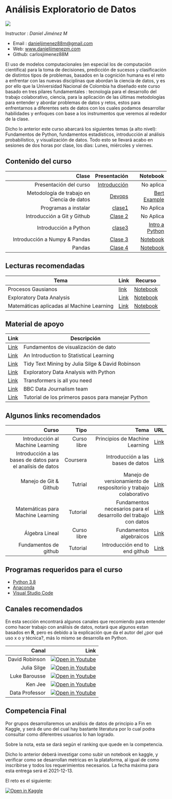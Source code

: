 # Análisis Exploratorio de Datos 

![](https://camo.githubusercontent.com/eaf6d00cab4f08bc322ccbf97174c3fe9ebf0e563ee4a94dbd1e8ce5930ac489/68747470733a2f2f636f6e666c6963746f732d616d6269656e74616c65732e6e65742f6f63615f62642f696d672f4c6f676f253230554e2e6a7067)

Instructor : *Daniel Jiménez M*

* Email : danieljimenez88m@gmail.com
* Web: www.danieljimenezm.com
* Github: carlosjimenez88M



El uso de modelos computacionales (en especial los de computación científica) para la toma de decisiones, predicción de sucesos y clasificación de distintos tipos de problemas, basados en la cognición humana es el reto a enfrentar con las nuevas disciplinas que abordan la ciencia de datos, y es por ello que la Universidad Nacional de Colombia  ha diseñado este curso basado en tres pilares fundamentales : tecnología para el desarrollo del trabajo colaborativo, ciencia, para la aplicación de las últimas metodologías para entender y abordar problemas de datos y retos, estos para enfrentarnos a diferentes sets de datos con los cuales podamos desarrollar habilidades y enfoques con base a los instrumentos que veremos al rededor de la clase. 


Dicho lo anterior este curso abarcará los siguientes temas (a alto nivel): Fundamentos de Python, fundamentos estadísticos, introducción al análisis probabilistico, y visualización de datos. Todo esto se llevará acabo en sesiones de dos horas por clase, los días: Lunes, miércoles y viernes.


## Contenido del curso

|Clase|Presentación|Notebook|
|-----:|-----------:|------:|
|Presentación del curso|[Introducción](https://github.com/carlosjimenez88M/EDA_Course/blob/master/presentaciones/clase0.pdf)|No aplica|
|Metodología de trabajo en Ciencia de datos|[Devops](https://github.com/carlosjimenez88M/EDA_Course/blob/master/presentaciones/clase0.1.pdf)|[Bert Example](https://colab.research.google.com/drive/1lkCDwp84CVZtBxzrQiMmAwLt8aCqnQMv?authuser=1#scrollTo=xFER1f6SR3my)|
|Programas a instalar|[clase1](https://github.com/carlosjimenez88M/EDA_Course/blob/master/presentaciones/clase1.1.pdf)|No Aplica|
|Introducción a Git y Github|[Clase 2]()|No Aplica|
|Introducción a Python|[clase3](https://github.com/carlosjimenez88M/EDA_Course/blob/master/presentaciones/clase3.pdf)|[Intro a Python](https://github.com/carlosjimenez88M/EDA_Course/blob/master/Notebooks/Intro_python.ipynb)|
|Introducción a Numpy & Pandas|[Clase 3]()|[Notebook]()|
|Pandas|[Clase 4]()|[Notebook]()|



## Lecturas recomendadas

| Tema| Link |Recurso|
| --- | --- | --- |
|Procesos Gausianos|[link](https://towardsdatascience.com/gaussian-process-first-step-towards-active-learning-in-physics-239a8b260579)|[Notebook](https://colab.research.google.com/github/ziatdinovmax/notebooks_for_medium/blob/main/GP_for_medium.ipynb)|
|Exploratory Data Analysis|[Link]()|[Notebook](https://github.com/hmix13/Sweetviz/blob/master/sweetviz.ipynb)|
|Matemáticas aplicadas al Machine Learning|[Link](https://mml-book.github.io/book/mml-book.pdf)|[Notebook](https://github.com/luonglearnstocode/math-for-machine-learning)| 


## Material de apoyo


| Link | Descripción |
| --- | --- |
| [Link](https://serialmentor.com/dataviz/) | Fundamentos de visualización de dato|
| [Link](https://www.statlearning.com/) | An Introduction to Statistical Learning |
| [Link](https://www.tidytextmining.com/) | Tidy Text Mining by Julia Silge & David Robinson |
| [Link](https://www.amazon.com/-/es/Suresh-Kumar-Mukhiya/dp/1789537258) | Exploratory Data Analysis with Python|
| [Link](https://arxiv.org/abs/1706.03762) | Transformers is all you need |
 [Link](https://medium.com/bbc-visual-and-data-journalism/how-the-bbc-visual-and-data-journalism-team-works-with-graphics-in-r-ed0b35693535) | BBC Data Journalism team |
 |[Link](https://docs.python.org/3/tutorial/)|Tutorial de los primeros pasos para manejar Python|

 ## Algunos links recomendados 
 |Curso|Tipo|Tema|URL|
 |----:|---:|---:|--:|
 |Introducción al Machine Learning| Curso libre|Principios de Machine Learning|[Link](https://www.coursera.org/learn/machine-learning)|
 |Introducción a las bases de datos para el analísis de datos|Coursera|Introducción a las bases de datos|[Link](https://www.coursera.org/learn/sql-for-data-science)|
 |Manejo de Git & Github|Tutrial|Manejo de versionamiento de respositorio y trabajo colaborativo|[Link](https://www.youtube.com/watch?v=HiXLkL42tMU)|
 |Matemáticas para Machine Learning|Tutorial|Fundamentos necesarios para el desarrollo del trabajo con datos|[Link](https://www.youtube.com/watch?v=1VSZtNYMntM&t=1563s)|
 |Álgebra Lineal|Curso libre|Fundamentos algebraicos|[Link](https://www.khanacademy.org/math/algebra)|
 |Fundamentos de github|Tutorial|Introducción end to end github|[Link](https://docs.github.com/en/get-started/quickstart/git-and-github-learning-resources)|
 

## Programas requeridos para el curso

* [Python 3.8](https://www.python.org/downloads/macos/)
* [Anaconda](https://www.anaconda.com/products/individual)
* [Visual Studio Code](https://code.visualstudio.com/download)


## Canales recomendados

En esta sección encontrará algunos canales que recomiendo para entender como hacer trabajo con análisis de datos, notará que algunos estan basados en **R**, pero es debido a la explicación que da el autor del ¿por qué uso x o y técnica?, más lo mismo se desarrolla en Python.

|Canal|Link|
|----:|---:|
|David Robinson|[![Open in Youtube](https://img.shields.io/static/v1?label=&message=Open%20in%20youtube&labelColor=red&color=blue&logo=youtube)](https://www.youtube.com/user/safe4democracy/videos)|
|Julia Silge|[![Open in Youtube](https://img.shields.io/static/v1?label=&message=Open%20in%20youtube&labelColor=red&color=blue&logo=youtube)](https://www.youtube.com/channel/UCTTBgWyJl2HrrhQOOc710kA)|
|Luke Barousse|[![Open in Youtube](https://img.shields.io/static/v1?label=&message=Open%20in%20youtube&labelColor=red&color=blue&logo=youtube)](https://www.youtube.com/c/LukeBarousse)|
|Ken Jee|[![Open in Youtube](https://img.shields.io/static/v1?label=&message=Open%20in%20youtube&labelColor=red&color=blue&logo=youtube)](https://www.youtube.com/c/KenJee1/videos)|
|Data Professor|[![Open in Youtube](https://img.shields.io/static/v1?label=&message=Open%20in%20youtube&labelColor=red&color=blue&logo=youtube)](https://www.youtube.com/c/DataProfessor/videos)|


## Competencia Final

Por grupos desarrollaremos un análisis de datos de principio a Fin en Kaggle, y será de uno del cual hay bastante literatura por lo cual podra consultar como diferentres usuarios lo han logrado.

Sobre la nota, esta se dará según el ranking que quede en la competencia.

Dicho lo anterior deberá investigar como subir un notebook en kaggle, y verificar como se desarrollan metricas en la plataforma, al igual de como inscribirse y todos los requerimientos necesarios. La fecha máxima para esta entrega será el 2021-12-13.

El reto es el siguiente:


[![Open in Kaggle](https://img.shields.io/static/v1?label=&message=Open%20in%20kaggle&labelColor=gary&color=gray&logo=kaggle)](https://www.youtube.com/c/DataProfessor/videos)




